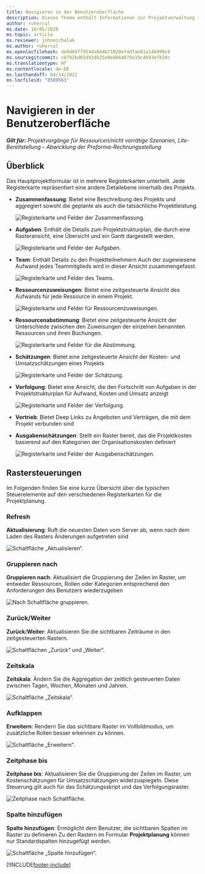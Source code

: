 ```yaml
---
title: Navigieren in der Benutzeroberfläche
description: Dieses Thema enthält Informationen zur Projektverwaltung in Dynamics 365 Project Vorgängen.
author: ruhercul
ms.date: 10/05/2020
ms.topic: article
ms.reviewer: johnmichalak
ms.author: ruhercul
ms.openlocfilehash: de9d0477954da664b71020ef4dfae81a14b999c6
ms.sourcegitcommit: c0792bd65d92db25e0e8864879a19c4b93efb10c
ms.translationtype: HT
ms.contentlocale: de-DE
ms.lasthandoff: 04/14/2022
ms.locfileid: "8589563"
---
```

# <a name="navigating-the-user-interface"></a>Navigieren in der Benutzeroberfläche

_**Gilt für:** Projektvorgänge für Ressourcen/nicht vorrätige Szenarien, Lite-Bereitstellung – Abwicklung der Proforma-Rechnungsstellung_

## <a name="overview"></a>Überblick

Das Hauptprojektformular ist in mehrere Registerkarten unterteilt. Jede Registerkarte repräsentiert eine andere Detailebene innerhalb des Projekts.

- **Zusammenfassung**: Bietet eine Beschreibung des Projekts und aggregiert sowohl die geplante als auch die tatsächliche Projektleistung.

    ![Registerkarte und Felder der Zusammenfassung.](media/navigation7.png)

- **Aufgaben**: Enthält die Details zum Projektstrukturplan, die durch eine Rasteransicht, eine Übersicht und ein Gantt dargestellt werden.

    ![Registerkarte und Felder der Aufgaben.](media/navigation8.png)

- **Team**: Enthält Details zu den Projektteilnehmern Auch der zugewiesene Aufwand jedes Teammitglieds wird in dieser Ansicht zusammengefasst.

    ![Registerkarte und Felder des Teams.](media/navigation9.png)

- **Ressourcenzuweisungen**: Bietet eine zeitgesteuerte Ansicht des Aufwands für jede Ressource in einem Projekt.

    ![Registerkarte und Felder für Ressourcenzuweisungen.](media/navigation10.png)

- **Ressourcenabstimmung**: Bietet eine zeitgesteuerte Ansicht der Unterschiede zwischen den Zuweisungen der einzelnen benannten Ressourcen und ihren Buchungen.

    ![Registerkarte und Felder für die Abstimmung.](media/navigation11.png)

- **Schätzungen**: Bietet eine zeitgesteuerte Ansicht der Kosten- und Umsatzschätzungen eines Projekts

    ![Registerkarte und Felder der Schätzung.](media/navigation12.png)

- **Verfolgung**: Bietet eine Ansicht, die den Fortschritt von Aufgaben in der Projektstrukturplan für Aufwand, Kosten und Umsatz anzeigt

    ![Registerkarte und Felder der Verfolgung.](media/navigation13.png)

- **Vertrieb**: Bietet Deep Links zu Angeboten und Verträgen, die mit dem Projekt verbunden sind

- **Ausgabenschätzungen**: Stellt ein Raster bereit, das die Projektkosten basierend auf den Kategorien der Organisationskosten definiert

    ![Registerkarte und Felder der Ausgabenschätzungen.](media/navigation14.png)

## <a name="grid-controls"></a>Rastersteuerungen

Im Folgenden finden Sie eine kurze Übersicht über die typischen Steuerelemente auf den verschiedenen Registerkarten für die Projektplanung.

### <a name="refresh"></a>Refresh

**Aktualisierung**: Ruft die neuesten Daten vom Server ab, wenn nach dem Laden des Rasters Änderungen aufgetreten sind

![Schaltfläche „Aktualisieren“.](media/navigation7.png)

### <a name="group-by"></a>Gruppieren nach

**Gruppieren nach**: Aktualisiert die Gruppierung der Zeilen im Raster, um entweder Ressourcen, Rollen oder Kategorien entsprechend den Anforderungen des Benutzers wiederzugeben

![Nach Schaltfläche gruppieren.](media/navigation6.png)

### <a name="previousnext"></a>Zurück/Weiter

**Zurück**/**Weiter**: Aktualisieren Sie die sichtbaren Zeiträume in den zeitgesteuerten Rastern.

![Schaltflächen „Zurück“ und „Weiter“.](media/navigation2.png)

### <a name="timescale"></a>Zeitskala

**Zeitskala**: Ändern Sie die Aggregation der zeitlich gesteuerten Daten zwischen Tagen, Wochen, Monaten und Jahren.

![Schaltfläche „Zeitskala“.](media/navigation3.png)

### <a name="expand"></a>Aufklappen

**Erweitern**: Rendern Sie das sichtbare Raster im Vollbildmodus, um zusätzliche Rollen besser erkennen zu können.

![Schaltfläche „Erweitern“.](media/navigation4.png)

### <a name="time-phase-by"></a>Zeitphase bis

**Zeitphase bis**: Aktualisieren Sie die Gruppierung der Zeilen im Raster, um Kostenschätzungen für Umsatzschätzungen widerzuspiegeln. Diese Steuerung gilt auch für das Schätzungsskript und das Verfolgungsraster.

![Zeitphase nach Schaltfläche.](media/navigation0.png)

### <a name="add-column"></a>Spalte hinzufügen

**Spalte hinzufügen**: Ermöglicht dem Benutzer, die sichtbaren Spalten im Raster zu definieren Zu den Rastern im Formular **Projektplanung** können nur Standardspalten hinzugefügt werden.

![Schaltfläche „Spalte hinzufügen“.](media/navigation5.png)


[!INCLUDE[footer-include](../includes/footer-banner.md)]